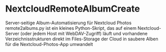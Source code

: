 # NextcloudRemoteAlbumCreate
Server-seitige Album-Automatisierung für Nextcloud Photos  remote2albums.py ist ein kleines Python-Skript, das auf einem Nextcloud-Server (oder jedem Host mit WebDAV-Zugriff) läuft und vorhandene Verzeichnis­strukturen direkt im Files-Storage der Cloud in saubere Alben für die Nextcloud-Photos-App umwandelt 
